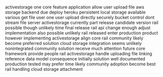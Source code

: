 activestorage one core feature application allow user upload file aws storage backend due deploy heroku persistent local storage available various get file user one user upload directly securely bucket control dont stream file server activestorage currently part release candidate version rail possible though unlikely time final release rail api change enough adjust implementation also possible unlikely rail released enter production product however implementing activestorage align core rail community likely become preferred solution cloud storage integration seems unlikely nonintegrated community solution receive much attention future core framework provide people rail activestorage handle uploading file linking reference data model consequence initially solution well documented production tested may prefer time likely community adoption become best rail handling cloud storage attachment
